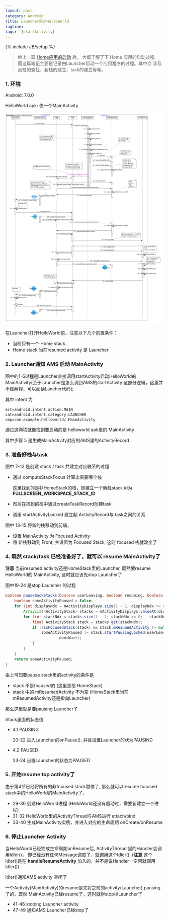 ```yaml
---
layout: post
category: Android
title: Launcher启动HelloWorld
tagline:
tags:  [startActivity]
---
```

{% include JB/setup %}

> 继上一篇 [Home应用的启动](https://wbo4958.github.io/2016-11-18-android_home_starting) 后，
大概了解了下 Home 应用的启动过程.<br>
而这篇笔记主要是记录由Launcher启动一个应用程序的过程。其中会
涉及到栈的查找，新栈的建立，task的建立等等。

### 1. 环境

Android: 7.0.0

HelloWorld apk: 仅一个MainActivity

<div align="center">
    <img src="/assets/images/android/AMS/launcher_start_helloworld.png"
    alt="launcher start helloworld 图"/>
</div>

在Launcher打开HelloWorld前，注意以下几个前置条件：
- 当前只有一个 Home stack.
- Home stack 当前resumed activity 是 Launcher

### 2. Launcher通知 AMS 启动 MainActivity

图中的1-6过程是Launcher直接调用startActivity启动HelloWorld的MainActivity(至于Launcher是怎么调到AMS的startActivity
这部分逻辑，这里并不做解释，可以阅读Lancher代码);

其中 intent 为

```
act=android.intent.action.MAIN
cat=android.intent.category.LAUNCHER
cmp=com.example.helloworld/.MainActivity
```
通过这两项就能找到要启动的是 helloworld apk里的 MainActivity

其中步骤 5 是生成MainActivity对应的AMS里的ActivityRecord

### 3. 准备好栈与task

图中 7-12 是创建 stack / task 并建立对应联系的过程

- 通过 computeStackFocus 计算出需要哪个栈

    这里找到的是非HomeStack的栈，即建立一个新栈stack id为**FULLSCREEN_WORKSPACE_STACK_ID**

- 然后在找到的栈中通过createTaskRecord创建task
- 调用 startActivityLocked 建立起 ActivityRecord与 task之间的关系

图中 13-15 将新的栈移动到前端，
- 设置 MainActivity 为 Focused Activity
- 将 新栈移动到 Front, 并设置为 Focused Stack, 这时 focused 栈就改变了

### 4. 既然 stack/task 已经准备好了，就可以 resume MainActivity了

**注意** 当前resumed activity还是HomeStack里的Launcher, 既然要resume HelloWorld的
MainActivity, 这时就应该先stop Launcher了

图中19-24 是stop Launcher 的过程

``` java
boolean pauseBackStacks(boolean userLeaving, boolean resuming, boolean dontWait) {
    boolean someActivityPaused = false;
    for (int displayNdx = mActivityDisplays.size() - 1; displayNdx >= 0; --displayNdx) {
        ArrayList<ActivityStack> stacks = mActivityDisplays.valueAt(displayNdx).mStacks;
        for (int stackNdx = stacks.size() - 1; stackNdx >= 0; --stackNdx) {
            final ActivityStack stack = stacks.get(stackNdx);
            if (!isFocusedStack(stack) && stack.mResumedActivity != null) {
                someActivityPaused |= stack.startPausingLocked(userLeaving, false, resuming,
                        dontWait);
            }
        }
    }
    return someActivityPaused;
}
```

由上可知要pause stack里的activity的条件是
- stack 不是focused的  (这里是指 HomeStack)
- stack 中的 mResumedActivity 不为空 (HomeStack里当前mResumedActivity还是指向Launcher)

那么这里就是要pausing Launcher了

Stack里面的状态值
- 4.1 PAUSING

    20-22 进入Launcher的onPause(), 并且设置Launcher的状为PAUSING

- 4.2 PAUSED

    23-24 设置Launcher的状态为PAUSED

### 5. 开始resume top activity了

由于第4节已经将所有的非focused stack暂停了, 那么就可以resume focused stack中的HelloWorld的MainActivity了，

- 29-30 创建HelloWorld进程 (HelloWorld还没有启动过，需要新建立一个进程)
- 31-32 HelloWorld里的ActivityThread与AMS进行 attach/bind
- 33-40 生成MainActivity实例，并进入对应的生命周期 onCreate/onResume

### 6. 停止Launcher Activity

当HelloWorld已经完成生命周期onResume后, ActivityThread 里的Handler会调用Idler()，
即已经没有任何Message调度了，就调用这个Idler(). (**注意** 这个Idler()是在 **handleResumeActivity** 加入的，并不是说Handler一空闲就调用Idler())

Idler()通知AMS  activity 空闲了

一个Activity(MainActivity)的resume是先将之前的activity(Launcher) pausing了的，既然
MainActivity已经resume了，这时就得stop掉Launcher了

- 41-46 stoping Launcher activity
- 47-49 通知AMS Launcher已经stop了
